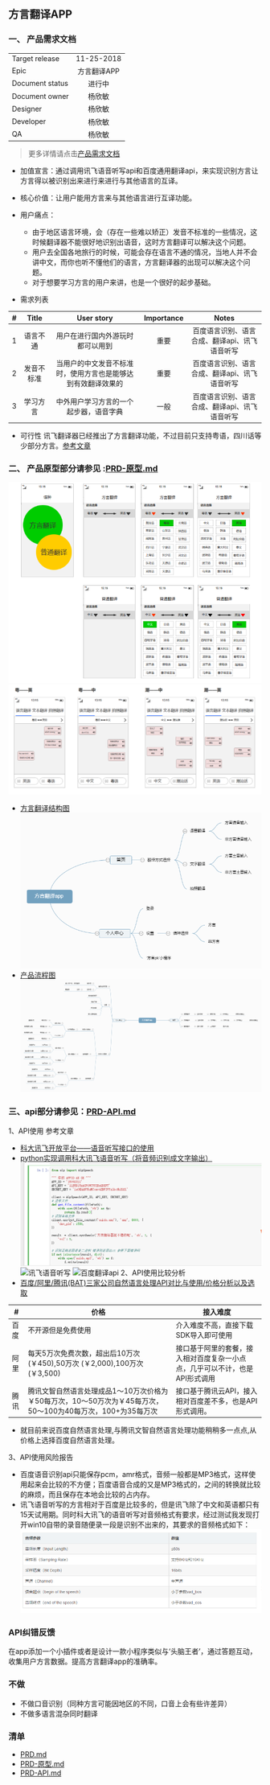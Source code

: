 ## 方言翻译APP
### 一、 产品需求文档 
|       |         |
| ------------- |:-------------:|
| Target release  |11-25-2018|
| Epic      |  方言翻译APP     |
| Document status | 进行中      |
|Document owner|杨欣敏|
| Designer      | 杨欣敏 |
| Developer      |  杨欣敏    |
| QA |   杨欣敏   |

> 更多详情请点击[产品需求文档](/PRD.md) 
- 加值宣言：通过调用讯飞语音听写api和百度通用翻译api，来实现识别方言让方言得以被识别出来进行来进行与其他语言的互译。
- 核心价值：让用户能用方言来与其他语言进行互译功能。
- 用户痛点：
  - 由于地区语言环境，会（存在一些难以矫正）发音不标准的一些情况，这时候翻译器不能很好地识别出语音，这时方言翻译可以解决这个问题。
  - 用户去全国各地旅行的时候，可能会存在语言不通的情况，当地人并不会讲中文，而你也听不懂他们的语言，方言翻译器的出现可以解决这个问题。
  - 对于想要学习方言的用户来讲，也是一个很好的起步基础。

- 需求列表

|    #     |    Title     |       User story     |      Importance     |      Notes     |
| ------------- |:-------------:|:-------------:|:-------------:|:-------------:|
|1       | 语言不通 | 用户在进行国内外游玩时都可以用到  | 重要 | 百度语言识别、语言合成、翻译api、讯飞语音听写|
|2         |发音不标准 |当用户的中文发音不标准时，使用方言也是能够达到有效翻译效果的|重要| 百度语言识别、语言合成、翻译api、讯飞语音听写|
|3        |学习方言 |中外用户学习方言的一个起步器，语音字典|一般|百度语言识别、语言合成、翻译api、讯飞语音听写|
- 可行性
讯飞翻译器已经推出了方言翻译功能，不过目前只支持粤语，四川话等少部分方言。[参考文章](https://baijiahao.baidu.com/s?id=1598350854668639410&wfr=spider&for=pc) 

### 二、 产品原型部分请参见 :[PRD-原型.md](/PRD-原型.md)
![语种](img/语种.png)
![翻译界面](img/翻译界面.png)
- [方言翻译结构图](http://naotu.baidu.com/file/62c2e437678ee55fb5c1cf0c1f832f6a)
![方言翻译结构图](img/方言翻译结构图app.png)
- [产品流程图](http://naotu.baidu.com/file/55938c83bdbaa4e11ca8d7dd4d7b224e)
![产品流程图](img/方言翻译流程图app.png)

### 三、api部分请参见：[PRD-API.md](PRD-API.md)
1、API使用
参考文章
- [科大讯飞开放平台——语音听写接口的使用](https://www.cnblogs.com/jiayongji/p/5300563.html)
- [python实现调用科大讯飞语音听写（将音频识别成文字输出）](https://blog.csdn.net/Smile_coderrr/article/details/81636015)
![语音识别合成](img/语音识别合成.png)
![讯飞语音听写](代码1.png)
![百度翻译api](百度翻译.png)
2、API使用比较分析
- [百度/阿里/腾讯(BAT)三家公司自然语言处理API对比与使用/价格分析以及选取](https://ptorch.com/news/178.html)

#| 价格|接入难度
---|---|---
百度 | 不开源但是免费使用|介入难度不高，直接下载SDK导入即可使用
阿里 | 每天5万次免费次数，超出后10万次(￥450),50万次 (￥2,000),100万次 (￥3,500)|接口基于阿里的套餐，接入相对百度复杂一小点点，几乎可以不计，也是API形式调用
腾讯 | 腾讯文智自然语言处理成品1～10万次价格为￥50每万次，10～50万次为￥45每万次，50～100为40每万次，100+为35每万次|接口基于腾讯云API，接入相对百度差不多，也是API形式调用。
- 就目前来说百度自然语言处理,与腾讯文智自然语言处理功能稍稍多一点点,从价格上选择百度自然语言处理。

3、API使用风险报告
- 百度语音识别api只能保存pcm，amr格式，音频一般都是MP3格式，这样使用起来会比较的不方便；百度语音合成的又是MP3格式的，之间的转换就比较的麻烦，而且保存在本地会比较的占内存。
- 讯飞语音听写的方言相对于百度是比较多的，但是讯飞除了中文和英语都只有15天试用期。同时科大讯飞的语音听写对音频格式有要求，经过测试我发现打开win10自带的录音随便录一段是识别不出来的，其要求的音频格式如下：
![音频参数](img/音频参数.png)

### API纠错反馈
在app添加一个小插件或者是设计一款小程序类似与‘头脑王者’，通过答题互动，收集用户方言数据。提高方言翻译app的准确率。

### 不做
- 不做口音识别（同种方言可能因地区的不同，口音上会有些许差异）
- 不做多语言混杂同时翻译

### 清单
- [PRD.md](/PRD.md)
- [PRD-原型.md](/PRD-原型.md)
- [PRD-API.md](/PRD-API.md)




